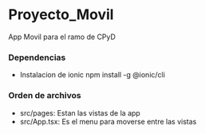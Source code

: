 # Proyecto_Movil

App Movil para el ramo de CPyD

### Dependencias
- Instalacion de ionic
npm install -g @ionic/cli

### Orden de archivos
- src/pages: Estan las vistas de la app 
- src/App.tsx: Es el menu para moverse entre las vistas
